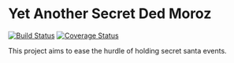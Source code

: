 # Yet Another Secret Ded Moroz
[![Build Status](https://travis-ci.com/stardreamer/yasdm.svg?branch=master)](https://travis-ci.com/stardreamer/yasdm) [![Coverage Status](https://coveralls.io/repos/github/stardreamer/yasdm/badge.svg?branch=master)](https://coveralls.io/github/stardreamer/yasdm?branch=master)

This project aims to ease the hurdle of holding secret santa events.